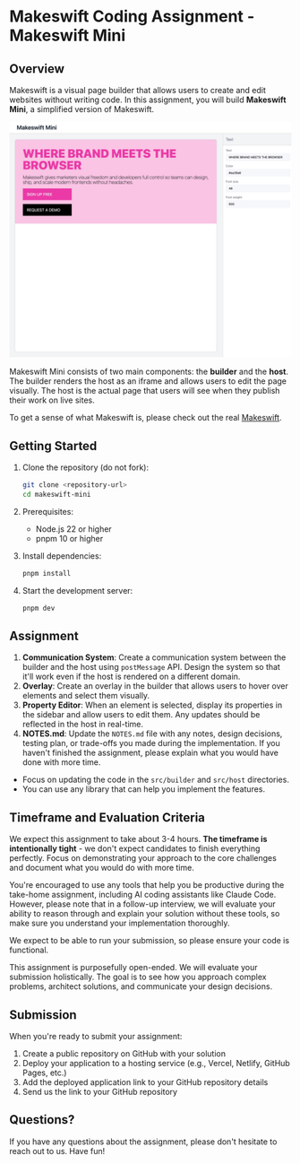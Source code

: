 # Makeswift Coding Assignment - Makeswift Mini

## Overview

Makeswift is a visual page builder that allows users to create and edit websites without writing code. In this assignment, you will build **Makeswift Mini**, a simplified version of Makeswift.

![Makeswift Mini](/makeswift-mini.jpg)

Makeswift Mini consists of two main components: the **builder** and the **host**. The builder renders the host as an iframe and allows users to edit the page visually. The host is the actual page that users will see when they publish their work on live sites.

To get a sense of what Makeswift is, please check out the real [Makeswift](https://makeswift.com/).

## Getting Started

1. Clone the repository (do not fork):

   ```bash
   git clone <repository-url>
   cd makeswift-mini
   ```

2. Prerequisites:

   - Node.js 22 or higher
   - pnpm 10 or higher

3. Install dependencies:

   ```bash
   pnpm install
   ```

4. Start the development server:
   ```bash
   pnpm dev
   ```

## Assignment

1. **Communication System**: Create a communication system between the builder and the host using `postMessage` API. Design the system so that it'll work even if the host is rendered on a different domain.
2. **Overlay**: Create an overlay in the builder that allows users to hover over elements and select them visually.
3. **Property Editor**: When an element is selected, display its properties in the sidebar and allow users to edit them. Any updates should be reflected in the host in real-time.
4. **NOTES.md**: Update the `NOTES.md` file with any notes, design decisions, testing plan, or trade-offs you made during the implementation. If you haven't finished the assignment, please explain what you would have done with more time.

- Focus on updating the code in the `src/builder` and `src/host` directories.
- You can use any library that can help you implement the features.

## Timeframe and Evaluation Criteria

We expect this assignment to take about 3-4 hours. **The timeframe is intentionally tight** - we don't expect candidates to finish everything perfectly. Focus on demonstrating your approach to the core challenges and document what you would do with more time.

You're encouraged to use any tools that help you be productive during the take-home assignment, including AI coding assistants like Claude Code. However, please note that in a follow-up interview, we will evaluate your ability to reason through and explain your solution without these tools, so make sure you understand your implementation thoroughly.

We expect to be able to run your submission, so please ensure your code is functional.

This assignment is purposefully open-ended. We will evaluate your submission holistically. The goal is to see how you approach complex problems, architect solutions, and communicate your design decisions.

## Submission

When you're ready to submit your assignment:

1. Create a public repository on GitHub with your solution
2. Deploy your application to a hosting service (e.g., Vercel, Netlify, GitHub Pages, etc.)
3. Add the deployed application link to your GitHub repository details
4. Send us the link to your GitHub repository

## Questions?

If you have any questions about the assignment, please don't hesitate to reach out to us. Have fun!
